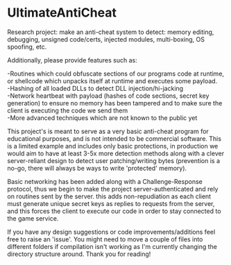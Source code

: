 # UltimateAntiCheat
Research project: make an anti-cheat system to detect: memory editing, debugging, unsigned code/certs, injected modules, multi-boxing, OS spoofing, etc.

Additionally, please provide features such as:  

-Routines which could obfuscate sections of our programs code at runtime, or shellcode which unpacks itself at runtime and executes some payload.    
-Hashing of all loaded DLLs to detect DLL injection/hi-jacking  
-Network heartbeat with payload (hashes of code sections, secret key generation) to ensure no memory has been tampered and to make sure the client is executing the code we send them    
-More advanced techniques which are not known to the public yet  

This project's is meant to serve as a very basic anti-cheat program for educational purposes, and is not intended to be commercial software. This is a limited example and includes only basic protections, in production we would aim to have at least 3-5x more detection methods along with a clever server-reliant design to detect user patching/writing bytes (prevention is a no-go, there will always be ways to write 'protected' memory).  

Basic networking has been added along with a Challenge-Response protocol, thus we begin to make the project server-authenticated and rely on routines sent by the server. this adds non-repudiation as each client must generate unique secret keys as replies to requests from the server, and this forces the client to execute our code in order to stay connected to the game service.  

If you have any design suggestions or code improvements/additions feel free to raise an 'issue'. You might need to move a couple of files into different folders if compilation isn't working as I'm currently changing the directory structure around. Thank you for reading!  
